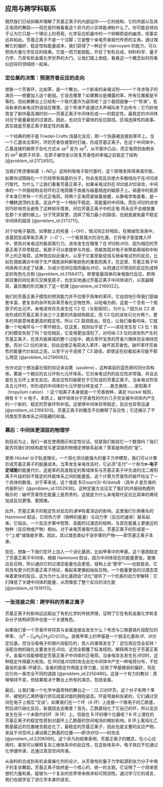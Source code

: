 ## 应用与跨学科联系

既然我们已经拆解并理解了芳基正离子的内部运作——它的结构、它的共振以及其正电荷的舞蹈——现在是时候看看这个非凡的小实体能*做*些什么了。你可能会倾向于认为它只是一个理论上的奇观，化学反应机器中的一个转瞬即逝的幽灵。但事实远非如此。芳基正离子不是一个注脚；它是整个亲电芳香取代传奇的主角。通过理解它的偏好、稳定性和能量成本，我们获得了一种近乎 clairvoyant 的能力，可以预测大量化学反应的结果。它是一把万能钥匙，开启了有机合成、材料科学、量子力学，乃至有机金属化学世界的大门。让我们踏上旅程，看看这一个概念如何将看似迥异的领域统一起来。

### 定位基的决策：预测芳香反应的走向

想象一个芳香环，比如苯，是一个舞台。一个新来的亲电试剂——一个寻求电子的演员——想要加入这个剧组。它该去哪里？如果舞台是裸露的苯，所有位置都是平等的。但如果舞台上已经有一个取代基作为装饰呢？这个基团就像一个“导演”，告诉新来的亲电试剂该站在哪里。这个导演不是通过大声喊叫来下达命令；它巧妙地改变了剧中最高潮时刻——芳基正离子中间体形成——的稳定性。最稳定的中间体对应于能量最低的过渡态，因此，也对应于最快的反应路径。区域选择性的故事，其实就是芳基正离子稳定性的故事。

一个经典的例子是 Friedel-Crafts 烷基化反应，即一个烷基被连接到苯环上。当一个乙基攻击苯时，环的芳香性被暂时打破，形成芳基正离子。在这个中间体中，乙基连接的碳原子杂化方式从 $sp^2$ 变为 $sp^3$，从平面中凸出，而正电荷则由剩余的 $sp^2$ 碳原子共享，在质子被夺走以恢复芳香性的幸福之前稳定了结构 [@problem_id:2172450]。

当我们考虑像硝基（$-NO_2$）这样的吸电子取代基时，这个原理发挥得淋漓尽致。如果你试图硝化一个已经带有硝基的分子，你会发现反应绝大多数倾向于在*间位*进行取代。为什么？让我们看看芳基正离子。如果亲电试剂在*邻位*或*对位*进攻，中间体的一个共振结构会将环的正电荷置于直接与硝基相连的碳原子上。硝基中的氮原子本身已带有一个形式正电荷。将两个正电荷紧挨着放置，从静电学角度看，是一个糟糕透顶的主意。这会产生一个特别不稳定、高能量的中间体。而在*间位*的进攻则巧妙地完全避免了这种排斥情景。间位芳基正离子中的正电
荷永远不会被放置在那个关键的碳上。分子凭其智慧，选择了阻力最小的路径，也就是避免最不稳定中间体的路径 [@problem_id:2173711]。

对于给电子基团，如苯酚上的羟基（$-OH$），情况则正好相反。在微碱性溶液中，该基团变成苯氧负离子（$-O^-$），一个极其强大的活化基。它将电子密度推入环中，使其对亲电试剂极具吸引力。进攻发生在哪里？在*邻位*和*对位*，因为相应的芳基正离子异常稳定。氧原子可以直接参与共振，贡献其孤对电子来帮助离域和中和环上的正电荷。这种效应如此强大，以至于它甚至能促成与弱亲电试剂的反应，比如在偶氮耦合中用于生产偶氮染料鲜艳颜色的重氮阳离子。在这里，芳基正离子中间体再次决定了结果，为减少空间位阻而偏向*对位*，从而通过可预测的反应形成特定的有色化合物 [@problem_id:2156417]。即使是最简单的亲电取代反应，即用其较重的同位素氘交换氢原子，也忠实地通过芳基正离子中间体进行，以其最精简、最优雅的形式展示了这一机理 [@problem_id:2169322]。

我们的芳基正离子模型的预测能力并不仅限于简单的苯环。它自信地引导我们穿越更丰富、更复杂的杂环和非苯芳香化合物世界。以吡咯为例，这是一个含有一个氮原子的五元环。亲电进攻优先发生在 C2 位（与氮相邻）。为什么？因为从 C2 进攻形成的芳基正离子由三个主要的共振结构稳定。而 C3 位的进攻只允许两个。更多的共振意味着更高的稳定性，所以 C2 路径胜出。现在，让我们看看吲哚，它就像一个吡咯环与一个苯环稠合。在这里，规则似乎变了——进攻发生在 C3 位！我们的模型失败了吗？恰恰相反，它变得更加深刻了。对吲哚 C3 位的进攻所产生的芳基正离子，在其共振离域的整个过程中，稠合苯环宝贵的芳香六隅体完全保持完整。而对 C2 位的进攻，则会迫使正电荷进入苯环，破坏其芳香性。破坏苯环芳香性的能量代价如此之高，以至于分子选择了 C3 路径，即使这在初看起来可能不那么明显 [@problem_id:2196082]。

也许对这个想法最壮观的验证来自薁（azulene），这种美丽的蓝色萘的同分异构体。薁是一个稠合的五元环和七元环体系，它对亲电试剂的反应性非常强，并且总是在五元环上发生反应。其反应性的秘密在于它形成的芳基正离子。当亲电试剂攻击五元环时，所形成的中间体的七元环部分转变成了……悬念揭晓……䓬阳离子（tropylium cation）！这个阳离子本身就是一个芳香物种，满足 Hückel 规则，拥有 6 个 $\pi$ 电子。本质上，破坏母体分子芳香性的代价几乎完全被中间体内产生的一个新的、稳定的芳香环所补偿。这使得中间体异常稳定，反应也异常迅速 [@problem_id:2169303]。芳基正离子的概念不仅解释了反应性；它还揭示了不同类型芳香体系之间隐藏的和谐。

### 幕后：中间体更深层的物理学

到目前为止，我们一直在使用图示和定性论证。但是我们能给它一个数值吗？我们能否将我们的结构直觉与更深层的物理定律联系起来？答案是响亮的“是”。

使用 Hückel 分子轨道理论，一个简化但功能强大的量子力学模型，我们可以计算形成芳基正离子的能量成本。当苯发生亲电攻击时，它必须“支付”一个称为**π-电子定域能**的能量代价。这是苯的高度稳定的离域体系与芳基正离子中生成的戊二烯阳离子片段的较不稳定的共轭体系之间的能量差。这个计算为芳香性的破坏给出了一个具体的数值，对于苯来说，这个值是 $(2\sqrt{3}-6)\beta$ （其中 $\beta$ 是负值的共振积分）[@problem_id:1352938]。这种定量方法证实了我们的共振结构图所暗示的：破坏芳香性在能量上是昂贵的，这就是为什么亲电取代反应比简单的烯烃加成反应更慢、更困难。

此外，芳基正离子的稳定性对反应的*速率*有着深远的影响。这里我们引用著名的 Hammond 假设，它将热力学（物种的能量）与动力学（反应的速率）联系起来。它指出，一个反应步骤中短暂、高能的过渡态的结构，与其在能量上更接近的物种（反应物或产物）相似。对于亲电芳香取代反应，芳基正离子的形成是一个“上坡”或吸能步骤。因此，其过渡态类似于该步骤的产物——即芳基正离子本身。

现在，想象一下我们在环上加入一个活化基团，比如甲苯中的甲基。这个基团稳定了芳基正离子中间体。根据 Hammond 假设，因为中间体现在的能量更低，更接近反应物，所以通向它的过渡态能量也会更低，结构上会“更早”——也就是说，它将具有更少的芳基正离子特征，看起来更像起始反应物。一个能量更低的过渡态意味着更快的反应。这为为什么活化基团会“活化”提供了一个优美的动力学解释：它们降低了关键中间体的能量，从而降低了整个反应的活化能 [@problem_id:1519113]。

### 一张连接之网：跨学科的芳基正离子

芳基正离子的影响远远超出了有机化学的传统界限，证明了它在有机金属化学和复杂分子结构研究中也是一个关键角色。

如果我们拿一个芳香环并将其与金属连接会发生什么？考虑与三羰基铬片段配位的甲苯， $(\eta^6-C_6H_5CH_3)Cr(CO)_3$。游离甲苯上的甲基是一个弱活化基和*邻、对位*定位基。但当与吸电子的铬片段配位时，惊人的事情发生了：定位效应完全反转！该配合物的硝化主要发生在*间位*。这完全颠覆了标准规则。解释再次在于芳基正离子。金属片段能够稳定芳基正离子中间体的正电荷。当亲电攻击发生在*间位*时，这种稳定作用最为有效。在*邻位*或*对位*的攻击会在中间体中产生一种电荷分布，干扰最佳的金属-环键合。金属的稳定作用是主导力量，压倒了甲基微弱的偏好，将反应引向一条完全不同的道路 [@problem_id:2250486]。这是一个有力的教训：原理保持不变，但结果取决于舞台上所有的演员，包括金属。

最后，让我们看一个化学中最奇特的舞台之一：[2.2]对环芳。这个分子有两个苯环，被短的乙烯桥强行挤压成面对面的拥抱姿态。环是弯曲和张紧的，它们通过空间在电子上相互“交谈”。如果我们在一个环（A 环）上连接一个吸电子的乙酰基，然后进行硝化反应，新基团会去哪里？首先，乙酰基钝化了它自己的环，所以反应发生在另一个未取代的环（B 环）上。但是在 B 环的哪个位置呢？B 环上潜在的芳基正离子的稳定性受到对面环上乙酰基的空间电场的微妙影响。B 环上离钝化乙酰基最近的位置被去稳定化了。最稳定的芳基正离子，因此也是主要的反应产物，来自于对空间上*最远*离乙酰基的位置——即*伪对位*——的攻击 [@problem_id:2206069]。这个非凡的结果表明，芳基正离子的概念，在小心应用时，甚至可以解释复杂三维体系中的反应性，在这些体系中，电子效应不仅通过化学键传递，还通过真空空间传递。

从染料的合成到有机金属催化剂的设计，从芳香性的量子力学起源到张力分子中电子的复杂舞蹈，芳基正离子始终是一个核心的、统一的主题。它证明了一个简单思想的力量和美，能够为一个复杂的世界带来秩序和可预测性。通过学习它的语言，我们也就学会了说化学本身的语言。